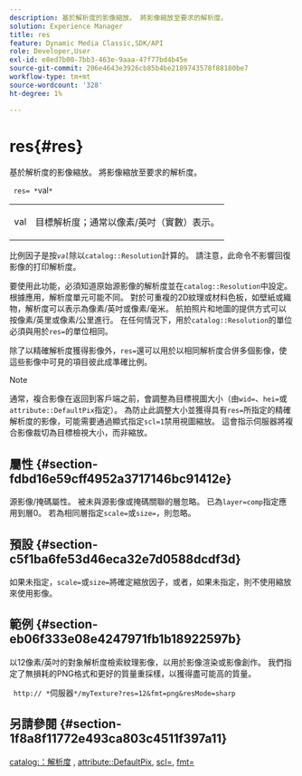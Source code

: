```yaml
---
description: 基於解析度的影像縮放。 將影像縮放至要求的解析度。
solution: Experience Manager
title: res
feature: Dynamic Media Classic,SDK/API
role: Developer,User
exl-id: e8ed7b00-7bb3-463e-9aaa-47f77bd4b45e
source-git-commit: 206e4643e3926cb85b4be2189743578f88180be7
workflow-type: tm+mt
source-wordcount: '328'
ht-degree: 1%

---
```


# res{#res}

基於解析度的影像縮放。 將影像縮放至要求的解析度。

` res= *`val`*`

<table id="simpletable_E69F3709266749C4A165C90FF18FF5AA"> 
 <tr class="strow"> 
  <td class="stentry"> <p> <span class="varname"> val  </span> </p> </td> 
  <td class="stentry"> <p>目標解析度；通常以像素/英吋（實數）表示。 </p> </td> 
 </tr> 
</table>

比例因子是按&#x200B;*`val`*&#x200B;除以`catalog::Resolution`計算的。 請注意，此命令不影響回復影像的打印解析度。

要使用此功能，必須知道原始源影像的解析度並在`catalog::Resolution`中設定。 根據應用，解析度單元可能不同。 對於可重複的2D紋理或材料色板，如壁紙或織物，解析度可以表示為像素/英吋或像素/毫米。 航拍照片和地圖的提供方式可以按像素/英里或像素/公里進行。 在任何情況下，用於`catalog::Resolution`的單位必須與用於`res=`的單位相同。

除了以精確解析度獲得影像外，`res=`還可以用於以相同解析度合併多個影像，使這些影像中可見的項目彼此成準確比例。

>[!NOTE]
>
>通常，複合影像在返回到客戶端之前，會調整為目標視圖大小（由`wid=`、`hei=`或`attribute::DefaultPix`指定）。 為防止此調整大小並獲得具有`res=`所指定的精確解析度的影像，可能需要通過顯式指定`scl=1`禁用視圖縮放。 這會指示伺服器將複合影像裁切為目標檢視大小，而非縮放。

## 屬性 {#section-fdbd16e59cff4952a3717146bc91412e}

源影像/掩碼屬性。 被未與源影像或掩碼關聯的層忽略。 已為`layer=comp`指定應用到層0。 若為相同層指定`scale=`或`size=`，則忽略。

## 預設 {#section-c5f1ba6fe53d46eca32e7d0588dcdf3d}

如果未指定，`scale=`或`size=`將確定縮放因子，或者，如果未指定，則不使用縮放來使用影像。

## 範例 {#section-eb06f333e08e4247971fb1b18922597b}

以12像素/英吋的對象解析度檢索紋理影像，以用於影像渲染或影像創作。 我們指定了無損耗的PNG格式和更好的質量重採樣，以獲得盡可能高的質量。

` http:// *`伺服器`*/myTexture?res=12&fmt=png&resMode=sharp`

## 另請參閱 {#section-1f8a8f11772e493ca803c4511f397a11}

[catalog:：解析度](../../../../../is-api/image-catalog/image-serving-api-ref/c-image-catalog-reference/c-image-svg-data-reference/c-image-data-reference/r-resolution-cat.md#reference-de489f5f36b64bd0831749546f8728e1) ,  [attribute::DefaultPix](../../../../../is-api/image-catalog/image-serving-api-ref/c-image-catalog-reference/c-attributes-reference/r-defaultpix.md#reference-996b2c22b30f4fd9b970c84063306df1),  [scl=](../../../../../is-api/http-ref/image-serving-api-ref/c-http-protocol-reference/c-command-reference/r-scl.md#reference-b2a74e493d0d407e98fe350551ba3fcc),  [fmt=](../../../../../is-api/http-ref/image-serving-api-ref/c-http-protocol-reference/c-command-reference/r-is-http-fmt.md#reference-cdf10043423b45ba9fe15157fb3ae37a)
